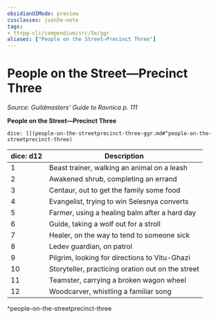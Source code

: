 ```yaml
---
obsidianUIMode: preview
cssclasses: json5e-note
tags:
- ttrpg-cli/compendium/src/5e/ggr
aliases: ["People on the Street—Precinct Three"]
---
```

# People on the Street—Precinct Three
*Source: Guildmasters' Guide to Ravnica p. 111* 

**People on the Street—Precinct Three**

`dice: [](people-on-the-streetprecinct-three-ggr.md#^people-on-the-streetprecinct-three)`

| dice: d12 | Description |
|-----------|-------------|
| 1 | Beast trainer, walking an animal on a leash |
| 2 | Awakened shrub, completing an errand |
| 3 | Centaur, out to get the family some food |
| 4 | Evangelist, trying to win Selesnya converts |
| 5 | Farmer, using a healing balm after a hard day |
| 6 | Guide, taking a wolf out for a stroll |
| 7 | Healer, on the way to tend to someone sick |
| 8 | Ledev guardian, on patrol |
| 9 | Pilgrim, looking for directions to Vitu-Ghazi |
| 10 | Storyteller, practicing oration out on the street |
| 11 | Teamster, carrying a broken wagon wheel |
| 12 | Woodcarver, whistling a familiar song |
^people-on-the-streetprecinct-three